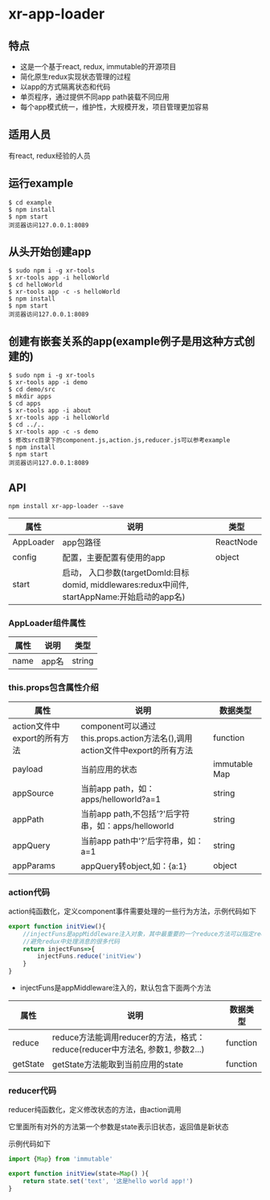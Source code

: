 # xr-app-loader

## 特点

- 这是一个基于react, redux, immutable的开源项目  
- 简化原生redux实现状态管理的过程
- 以app的方式隔离状态和代码
- 单页程序，通过提供不同app path装载不同应用
- 每个app模式统一，维护性，大规模开发，项目管理更加容易

## 适用人员

有react, redux经验的人员

## 运行example

```
$ cd example
$ npm install
$ npm start
浏览器访问127.0.0.1:8089

```

## 从头开始创建app

```
$ sudo npm i -g xr-tools
$ xr-tools app -i helloWorld
$ cd helloWorld
$ xr-tools app -c -s helloWorld
$ npm install
$ npm start
浏览器访问127.0.0.1:8089

```

## 创建有嵌套关系的app(example例子是用这种方式创建的)
```
$ sudo npm i -g xr-tools
$ xr-tools app -i demo
$ cd demo/src
$ mkdir apps
$ cd apps
$ xr-tools app -i about
$ xr-tools app -i helloWorld
$ cd ../..
$ xr-tools app -c -s demo
$ 修改src目录下的component.js,action.js,reducer.js可以参考example
$ npm install
$ npm start
浏览器访问127.0.0.1:8089

```

## API

```
npm install xr-app-loader --save
```

属性 | 说明 | 类型
-----|-----|-----
AppLoader | app包路径 | ReactNode
config| 配置，主要配置有使用的app | object
start| 启动， 入口参数(targetDomId:目标domid, middlewares:redux中间件, startAppName:开始启动的app名)


### AppLoader组件属性

属性 | 说明 | 类型
-----|-----|-----
name | app名 | string


### this.props包含属性介绍

属性 | 说明 | 数据类型
-----|-----|-----
action文件中export的所有方法 | component可以通过this.props.action方法名(),调用action文件中export的所有方法 | function
payload | 当前应用的状态 | immutable Map
appSource | 当前app path，如：apps/helloworld?a=1 | string
appPath | 当前app path,不包括'?'后字符串，如：apps/helloworld | string
appQuery | 当前app path中'?'后字符串，如：a=1 | string
appParams | appQuery转object,如：{a:1} | object

### action代码

action纯函数化，定义component事件需要处理的一些行为方法，示例代码如下

```javascript
export function initView(){
	//injectFuns是appMiddleware注入对象，其中最重要的一个reduce方法可以指定reducer方法名就可以调用
	//避免redux中处理消息的很多代码
	return injectFuns=>{
		injectFuns.reduce('initView')
	}
}
```

- injectFuns是appMiddleware注入的，默认包含下面两个方法

属性 | 说明 | 数据类型
-----|-----|-----
reduce | reduce方法能调用reducer的方法，格式：reduce(reducer中方法名, 参数1, 参数2...)|function
getState | getState方法能取到当前应用的state | function 


### reducer代码

reducer纯函数化，定义修改状态的方法，由action调用

它里面所有对外的方法第一个参数是state表示旧状态，返回值是新状态

示例代码如下

```javascript
import {Map} from 'immutable'

export function initView(state=Map() ){
	return state.set('text', '这是hello world app!')
}
```






